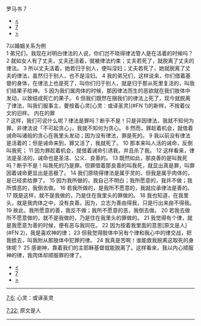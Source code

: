 ﻿





 罗马书 7




* [<](bible/ROM06.md)
* [7](bible/ROM.md)
* [>](bible/ROM08.md)



 
7以婚姻关系为例  
1 弟兄们，我现在对明白律法的人说，你们岂不晓得律法管人是在活着的时候吗？ 
2 就如女人有了丈夫，丈夫还活着，就被律法约束；丈夫若死了，就脱离了丈夫的律法。 
3 所以丈夫活着，她若归于别人，便叫淫妇；丈夫若死了，她就脱离了丈夫的律法，虽然归于别人，也不是淫妇。 
4 我的弟兄们，这样说来，你们借着基督的身体，在律法上也是死了，叫你们归于别人，就是归于那从死里复活的，叫我们结果子给神。 
5 因为我们属肉体的时候，那因律法而生的恶欲就在我们肢体中发动，以致结成死亡的果子。 
6 但我们既然在捆我们的律法上死了，现今就脱离了律法，叫我们服事主，要按着心灵[心灵：或译圣灵](#FN
1)的新样，不按着仪文的旧样。 内在的罪  
7 这样，我们可说什么呢？律法是罪吗？断乎不是！只是非因律法，我就不知何为罪。非律法说「不可起贪心」，我就不知何为贪心。 
8 然而，罪趁着机会，就借着诫命叫诸般的贪心在我里头发动；因为没有律法，罪是死的。 
9 我以前没有律法是活着的；但是诫命来到，罪又活了，我就死了。 
10 那本来叫人活的诫命，反倒叫我死； 
11 因为罪趁着机会，就借着诫命引诱我，并且杀了我。 
12 这样看来，律法是圣洁的，诫命也是圣洁、公义、良善的。 
13 既然如此，那良善的是叫我死吗？断乎不是！叫我死的乃是罪。但罪借着那良善的叫我死，就显出真是罪，叫罪因着诫命更显出是恶极了。 
14 我们原晓得律法是属乎灵的，但我是属乎肉体的，是已经卖给罪了。 
15 因为我所做的，我自己不明白；我所愿意的，我并不做；我所恨恶的，我倒去做。 
16 若我所做的，是我所不愿意的，我就应承律法是善的。 
17 既是这样，就不是我做的，乃是住在我里头的罪做的。 
18 我也知道，在我里头，就是我肉体之中，没有良善。因为，立志为善由得我，只是行出来由不得我。 
19 故此，我所愿意的善，我反不做；我所不愿意的恶，我倒去做。 
20 若我去做所不愿意做的，就不是我做的，乃是住在我里头的罪做的。 
21 我觉得有个律，就是我愿意为善的时候，便有恶与我同在。 
22 因为按着我里面的意思[原文是人](#FN
2)，我是喜欢神的律； 
23 但我觉得肢体中另有个律和我心中的律交战，把我掳去，叫我附从那肢体中犯罪的律。 
24 我真是苦啊！谁能救我脱离这取死的身体呢？ 
25 感谢神，靠着我们的主耶稣基督就能脱离了。这样看来，我以内心顺服神的律，我肉体却顺服罪的律了。 
* [<](bible/ROM06.md)
* [7](bible/ROM.md)
* [>](bible/ROM08.md)





---


[7:6:](#V6)
心灵：或译圣灵


[7:22:](#V22)
原文是人




---









